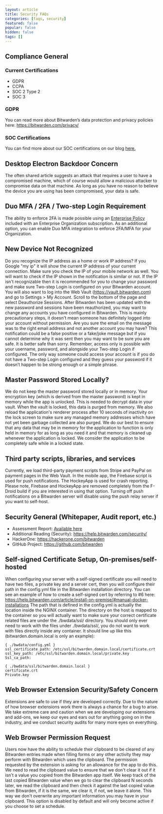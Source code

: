 ```yaml
---
layout: article
title: Security FAQs
categories: [faqs, security]
featured: false
popular: false
hidden: false
tags: []
---
```


## Compliance General


### Current Certifications

- GDPR
- CCPA
- SOC 2 Type 2
- SOC 3

### GDPR

You can read more about Bitwarden’s data protection and privacy policies here:
<https://bitwarden.com/privacy/>

### SOC Certifications

You can find more about our SOC certifications on our blog [here.](https://bitwarden.com/blog/post/bitwarden-achieves-soc-2-certification/)

## Desktop Electron Backdoor Concern

The often shared article suggests an attack that requires a user to have a compromised machine, which of course would allow a malicious attacker to compromise data on that machine. As long as you have no reason to believe the device you are using has been compromised, your data is safe.

## Duo MFA / 2FA / Two-step Login Requirement

The ability to enforce 2FA is made possible using an [Enterprise Policy](https://bitwarden.com/help/article/policies/) included with an Enterprise Organization subscription. As an additional option, you can enable Duo MFA integration to enforce 2FA/MFA for your Organization.


## New Device Not Recognized

Do you recognize the IP address as a home or work IP address? If you Google "my ip" it will show the current IP address of your current connection. Make sure you check the IP of your mobile network as well. You will want to check if the IP shown in the notification is similar or not. If the IP isn't recognizable then it is recommended for you to change your password and make sure Two-step Login is configured on your Bitwarden account. You will also want to log into the Web Vault (https://vault.bitwarden.com) and go to Settings > My Account. Scroll to the bottom of the page and select Deauthorize Sessions. After Bitwarden has been updated with the new password and sessions have been reauthorized, you may want to change any accounts you have configured in Bitwarden. This is mainly precautionary steps, it doesn't mean someone has definitely logged into your account without permission. Are you sure the email on the message was to the right email address and not another account you may have? This notification could be a false positive or a fake/joke message but if you cannot determine why it was sent then you may want to be sure you are safe. It is better safe than sorry. Remember, access only is possible with your username, password, and alongside your Two-step Login if configured. The only way someone could access your account is if you do not have a Two-step Login configured and they guess your password if it doesn’t happen to be strong enough or a simple phrase.

## Master Password Stored Locally?

We do not keep the master password stored locally or in memory. Your encryption key (which is derived from the master password) is kept in memory while the app is unlocked. This is needed to decrypt data in your vault. When the vault is locked, this data is purged from memory. We also reload the application's renderer process after 10 seconds of inactivity on the lock screen to make sure any managed memory addresses which have not yet been garbage collected are also purged. We do our best to ensure that any data that may be in memory for the application to function is only held in memory for as long as you need it and that memory is cleaned up whenever the application is locked. We consider the application to be completely safe while in a locked state.

## Third party scripts, libraries, and services

Currently, we load third-party payment scripts from Stripe and PayPal on payment pages in the Web Vault. In the mobile app, the Firebase script is used for push notifications. The HockeyApp is used for crash reporting. Please note, Firebase and HockeyApp are removed completely from the F-Droid build if you are interested in using that option. Turning off push notifications on a Bitwarden server will disable using the push relay server if you want to self-host.

## Security General (Whitepaper, Audit report, etc.)

- Assessment Report: [Available here](https://cdn.bitwarden.net/misc/Bitwarden%20Security%20Assessment%20Report.pdf)     
- Additional Reading (Security):  <https://help.bitwarden.com/security/>     
- HackerOne:   <https://hackerone.com/bitwarden>
- GitHub Project:  <https://github.com/bitwarden>

## Self-signed Certificate Setup, On-premises/self-hosted

When configuring your server with a self-signed certificate you will need to have two files, a private key and a server cert, then you will configure their path in the config.yml file in the Bitwarden installation directory. You can see an example of how to create a self-signed cert by referring to #6 here:  https://help.bitwarden.com/article/install-on-premise/#manual-docker-installations     The path that is defined in the config.yml is actually the location inside the NGINX container. The directory on the host is mapped to the container so you will actually want to make sure your correct certificate related files are under the ./bwdata/ssl/ directory. You should only ever need to work with the files under ./bwdata/ssl/, you do not want to work with files directly inside any container. It should line up like this (bitwarden.domain.local is only an example):

```
{ ./bwdata/config.yml }
ssl_certificate_path: /etc/ssl/bitwarden.domain.local/certificate.crt
ssl_key_path: /etc/ssl/bitwarden.domain.local/private.key
Ssl_ca_path:
```

```
{ ./bwdata/ssl/bitwarden.domain.local }
certificate.crt
Private.key
```

## Web Browser Extension Security/Safety Concern

Extensions are safe to use if they are developed correctly. Due to the nature of how browser extensions work there is always a chance for a bug to arise. We take extreme care and caution when we are developing our extensions and add-ons, we keep our eyes and ears out for anything going on in the industry, and we conduct security audits for many more eyes on everything.

## Web Browser Permission Request

Users now have the ability to schedule their clipboard to be cleared of any Bitwarden entries made when filling forms or any other activity they may perform with Bitwarden which uses the clipboard. The permission requested by the extension is asking for an allowance for the app to do this. We need to read the clipboard value to ensure that we don't clear it out if it isn't a value you copied from the Bitwarden app itself. We keep track of the last copied Bitwarden value when we go to clear the clipboard N seconds later, we read the clipboard and then check it against the last copied value from Bitwarden, if it is the same, we clear it, if not, we leave it alone. This way we don't overwrite any important information you may have in your clipboard. This option is disabled by default and will only become active if you choose to set a schedule.
